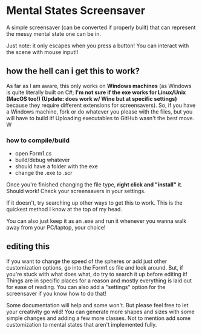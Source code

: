# Mental States Screensaver

A simple screensaver (can be converted if properly built) that can represent the messy mental state one can be in.

Just note: it only escapes when you press a button! You can interact with the scene with mouse input!!

## how the hell can i get this to work?

As far as I am aware, this only works on **Windows machines** (as Windows is quite literally built on C#; **I'm not sure if the exe works for Linux/Unix (MacOS too!) (Update: does work w/ Wine but at specific settings)** because they require different extensions for screensavers). So, if you have a Windows machine, fork or do whatever you please with the files, but you will have to build it! Uploading executables to GitHub wasn't the best move. W

### how to compile/build
- open Form1.cs
- build/debug whatever
- should have a folder with the exe
- change the .exe to .scr

Once you're finished changing the file type, **right click and "install" it**. Should work! Check your screensavers in your settings.

If it doesn't, try searching up other ways to get this to work. This is the quickest method I know at the top of my head.

You can also just keep it as an .exe and run it whenever you wanna walk away from your PC/laptop, your choice!

## editing this

If you want to change the speed of the spheres or add just other customization options, go into the Form1.cs file and look around. But, if you're stuck with what does what, do try to search it up before editing it! Things are in specific places for a reason and mostly everything is laid out for ease of reading. You can also add a "settings" option for the screensaver if you know how to do that!

Some documentation will help and some won't. But please feel free to let your creativity go wild! You can generate more shapes and sizes with some simple changes and adding a few more classes. Not to mention add some customization to mental states that aren't implemented fully.

